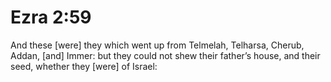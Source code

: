 # Ezra 2:59

And these [were] they which went up from Telmelah, Telharsa, Cherub, Addan, [and] Immer: but they could not shew their father’s house, and their seed, whether they [were] of Israel: